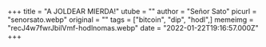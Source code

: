 +++
title = "A JOLDEAR MIERDA!"
utube = ""
author = "Señor Sato"
picurl = "senorsato.webp"
original = ""
tags = ["bitcoin", "dip", "hodl",]
memeimg = "recJ4w7fwrJbilVmf-hodlnomas.webp"
date = "2022-01-22T19:16:57.000Z"
+++